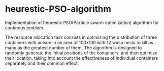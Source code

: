 # heurestic-PSO-algorithm
  Implementation of heurestic PSO(Particle swarm optimization) algorithm for continous problem.


The resource allocation task consists in optimizing the distribution of three
containers with poison in an area of 100x100 with 12 wasp nests to kill as many as
the greatest number of them.
The algorithm is designed to randomly generate the initial positions of the containers, and then
optimize their location, taking into account the effectiveness of individual containers separately and their
common effect.

